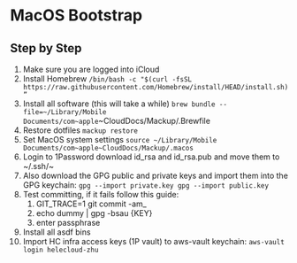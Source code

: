 # MacOS Bootstrap

## Step by Step

1. Make sure you are logged into iCloud
2. Install Homebrew `/bin/bash -c "$(curl -fsSL https://raw.githubusercontent.com/Homebrew/install/HEAD/install.sh)”`
3. Install all software (this will take a while) `brew bundle --file=~/Library/Mobile Documents/com~apple`~CloudDocs/Mackup/.Brewfile
4. Restore dotfiles `mackup restore`
5. Set MacOS system settings `source ~/Library/Mobile Documents/com~apple~CloudDocs/Mackup/.macos`
6. Login to 1Password download id_rsa and id_rsa.pub and move them to ~/.ssh/~
7. Also download the GPG public and private keys and import them into the GPG keychain: `gpg --import private.key gpg --import public.key`
8. Test committing, if it fails follow this guide:
    1. GIT_TRACE=1 git commit -am_
    2. echo dummy | gpg -bsau {KEY}
    3. enter passphrase
9. Install all asdf bins
10. Import HC infra access keys (1P vault) to aws-vault keychain: `aws-vault login helecloud-zhu`
